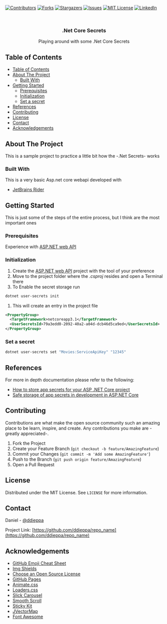 ﻿
[![Contributors][contributors-shield]][contributors-url]
[![Forks][forks-shield]][forks-url]
[![Stargazers][stars-shield]][stars-url]
[![Issues][issues-shield]][issues-url]
[![MIT License][license-shield]][license-url]
[![LinkedIn][linkedin-shield]][linkedin-url]

<!-- PROJECT LOGO -->
<br />
<p align="center">
  
  <h3 align="center">.Net Core Secrets</h3>

  <p align="center">
    Playing around with some .Net Core Secrets
  </p>
</p>

<!-- TABLE OF CONTENTS -->
## Table of Contents

- [Table of Contents](#table-of-contents)
- [About The Project](#about-the-project)
  - [Built With](#built-with)
- [Getting Started](#getting-started)
  - [Prerequisites](#prerequisites)
  - [Initialization](#initialization)
  - [Set a secret](#set-a-secret)
- [References](#references)
- [Contributing](#contributing)
- [License](#license)
- [Contact](#contact)
- [Acknowledgements](#acknowledgements)

<!-- ABOUT THE PROJECT -->
## About The Project

<!-- [![Product Name Screen Shot][product-screenshot]](https://example.com) -->

This is a sample project to practice a little bit how the -.Net Secrets- works

### Built With

This is a very basic Asp.net core webapi developed with

- [JetBrains Rider]

<!-- GETTING STARTED -->
## Getting Started

This is just some of the steps of the entire process, but I think are the most important ones

### Prerequisites

Experience with [ASP.NET web API]

### Initialization

1. Create the [ASP.NET web API] project with the tool of your preference
2. Move to the project folder where the _.csproj_ resides and open a Terminal there
3. To Enable the secret storage run

```sh
dotnet user-secrets init
```

1. This will create an entry in the project file

```xml
<PropertyGroup>
  <TargetFramework>netcoreapp3.1</TargetFramework>
  <UserSecretsId>79a3edd0-2092-40a2-a04d-dcb46d5ca9ed</UserSecretsId>
</PropertyGroup>
```

### Set a secret

```sh
dotnet user-secrets set "Movies:ServiceApiKey" "12345"
```

<!-- USAGE EXAMPLES -->
## References

For more in depth documentation please refer to the following:

- [How to store app secrets for your ASP .NET Core project](https://dev.to/dotnet/how-to-store-app-secrets-for-your-asp-net-core-project-2j5b)
- [Safe storage of app secrets in development in ASP.NET Core](https://docs.microsoft.com/en-us/aspnet/core/security/app-secrets?view=aspnetcore-3.1&tabs=windows)

<!-- CONTRIBUTING -->
## Contributing

Contributions are what make the open source community such an amazing place to be learn, inspire, and create. Any contributions you make are -greatly appreciated-.

1. Fork the Project
2. Create your Feature Branch (`git checkout -b feature/AmazingFeature`)
3. Commit your Changes (`git commit -m 'Add some AmazingFeature'`)
4. Push to the Branch (`git push origin feature/AmazingFeature`)
5. Open a Pull Request

<!-- LICENSE -->
## License

Distributed under the MIT License. See `LICENSE` for more information.

<!-- CONTACT -->
## Contact

Daniel - [@ddieppa](https://twitter.com/ddieppa)

Project Link: [https://github.com/ddieppa/repo_name](https://github.com/ddieppa/repo_name)

<!-- ACKNOWLEDGEMENTS -->
## Acknowledgements

- [GitHub Emoji Cheat Sheet](https://www.webpagefx.com/tools/emoji-cheat-sheet)
- [Img Shields](https://shields.io)
- [Choose an Open Source License](https://choosealicense.com)
- [GitHub Pages](https://pages.github.com)
- [Animate.css](https://daneden.github.io/animate.css)
- [Loaders.css](https://connoratherton.com/loaders)
- [Slick Carousel](https://kenwheeler.github.io/slick)
- [Smooth Scroll](https://github.com/cferdinandi/smooth-scroll)
- [Sticky Kit](http://leafo.net/sticky-kit)
- [JVectorMap](http://jvectormap.com)
- [Font Awesome](https://fontawesome.com)

<!-- MARKDOWN LINKS & IMAGES -->
<!-- https://www.markdownguide.org/basic-syntax/#reference-style-links -->
[contributors-shield]: https://img.shields.io/github/contributors/ddieppa/Best-README-Template.svg?style=flat-square
[contributors-url]: https://github.com/ddieppa/Best-README-Template/graphs/contributors
[forks-shield]: https://img.shields.io/github/forks/ddieppa/Best-README-Template.svg?style=flat-square
[forks-url]: https://github.com/ddieppa/Best-README-Template/network/members
[stars-shield]: https://img.shields.io/github/stars/ddieppa/Best-README-Template.svg?style=flat-square
[stars-url]: https://github.com/ddieppa/Best-README-Template/stargazers
[issues-shield]: https://img.shields.io/github/issues/ddieppa/Best-README-Template.svg?style=flat-square
[issues-url]: https://github.com/ddieppa/Best-README-Template/issues
[license-shield]: https://img.shields.io/github/license/ddieppa/Best-README-Template.svg?style=flat-square
[license-url]: https://github.com/ddieppa/Best-README-Template/blob/master/LICENSE.txt
[linkedin-shield]: https://img.shields.io/badge/-LinkedIn-black.svg?style=flat-square&logo=linkedin&colorB=555
[linkedin-url]: https://linkedin.com/in/ddieppa
[product-screenshot]: images/screenshot.png

[JetBrains Rider]: https://www.jetbrains.com/rider/
[Visual Studio Community]: https://visualstudio.microsoft.com/vs/community/
[ASP.NET web API]: https://docs.microsoft.com/en-us/aspnet/core/?view=aspnetcore-3.1